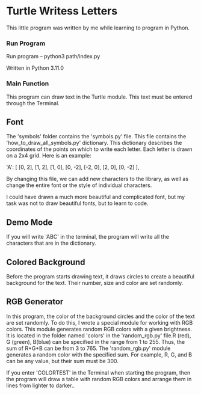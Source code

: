 Turtle Writess Letters
======================
This little program was written by me while learning to program in Python.

### Run Program ###

Run program  –  python3 path/index.py

Written in Python 3.11.0

### Main Function ###

This program can draw text in the Turtle module. This text must be entered through the Terminal.

Font
----

The 'symbols' folder contains the 'symbols.py' file. This file contains the 'how_to_draw_all_symbols.py' dictionary. This dictionary describes the coordinates of the points on which to write each letter. Each letter is drawn on a 2x4 grid. Here is an example:

'A': [
        [0, 2],
        [1, 2],
        [1, 0],
        [0, -2],
        [-2, 0],
        [2, 0],
        [0, -2]
    ],

By changing this file, we can add new characters to the library, as well as change the entire font or the style of individual characters.

I could have drawn a much more beautiful and complicated font, but my task was not to draw beautiful fonts, but to learn to code.

Demo Mode
---------
If you will write 'ABC' in the terminal, the program will write all the characters that are in the dictionary.

Colored Background
------------------

Before the program starts drawing text, it draws circles to create a beautiful background for the text. Their number, size and color are set randomly.

RGB Generator
-------------

In this program, the color of the background circles and the color of the text are set randomly. To do this, I wrote a special module for working with RGB colors. This module generates random RGB colors with a given brightness. It is located in the  folder named 'colors' in the 'random_rgb.py' file.R (red), G (green), B(blue) can be specified in the range from 1 to 255. Thus, the sum of R+G+B can be from 3 to 765. The 'random_rgb.py' module generates a random color with the specified sum. For example, R, G, and B can be any value, but their sum must be 300.

If you enter 'COLORTEST' in the Terminal when starting the program, then the program will draw a table with random RGB colors and arrange them in lines from lighter to darker..

